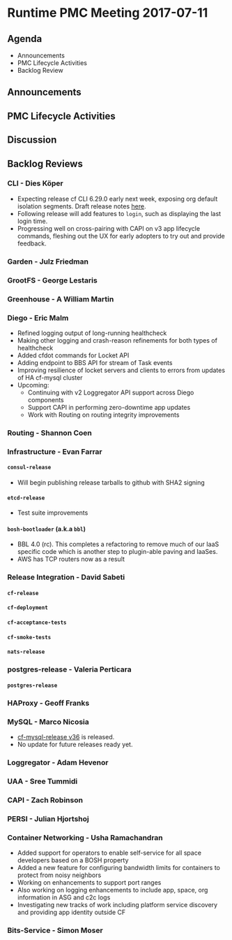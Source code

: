 # Runtime PMC Meeting 2017-07-11

## Agenda

* Announcements
* PMC Lifecycle Activities
* Backlog Review

## Announcements


## PMC Lifecycle Activities


## Discussion


## Backlog Reviews

### CLI - Dies Köper
- Expecting release cf CLI 6.29.0 early next week, exposing org default isolation segments. Draft release notes [here](https://www.pivotaltracker.com/story/show/147558901).
- Following release will add features to `login`, such as displaying the last login time.
- Progressing well on cross-pairing with CAPI on v3 app lifecycle commands, fleshing out the UX for early adopters to try out and provide feedback.


### Garden - Julz Friedman

### GrootFS - George Lestaris


### Greenhouse - A William Martin


### Diego - Eric Malm

- Refined logging output of long-running healthcheck
- Making other logging and crash-reason refinements for both types of healthcheck
- Added cfdot commands for Locket API
- Adding endpoint to BBS API for stream of Task events
- Improving resilience of locket servers and clients to errors from updates of HA cf-mysql cluster
- Upcoming:
  - Continuing with v2 Loggregator API support across Diego components
  - Support CAPI in performing zero-downtime app updates
  - Work with Routing on routing integrity improvements

### Routing - Shannon Coen

### Infrastructure - Evan Farrar

#### `consul-release`
* Will begin publishing release tarballs to github with SHA2 signing

#### `etcd-release`
* Test suite improvements

#### `bosh-bootloader` (a.k.a `bbl`)
* BBL 4.0 (rc). This completes a refactoring to remove much of our IaaS specific code which is another step to plugin-able paving and IaaSes.
* AWS has TCP routers now as a result

### Release Integration - David Sabeti

#### `cf-release`

#### `cf-deployment`

#### `cf-acceptance-tests`

#### `cf-smoke-tests`

#### `nats-release`

### postgres-release - Valeria Perticara

#### `postgres-release`

### HAProxy - Geoff Franks

### MySQL - Marco Nicosia
- [cf-mysql-release v36](https://github.com/cloudfoundry/cf-mysql-release/releases/tag/v36) is released.
- No update for future releases ready yet.

### Loggregator - Adam Hevenor

### UAA - Sree Tummidi

### CAPI - Zach Robinson

### PERSI - Julian Hjortshoj

### Container Networking - Usha Ramachandran
- Added support for operators to enable self-service for all space developers based on a BOSH property
- Added a new feature for configuring bandwidth limits for containers to protect from noisy neighbors
- Working on enhancements to support port ranges
- Also working on logging enhancements to include app, space, org information in ASG and c2c logs
- Investigating new tracks of work including platform service discovery and providing app identity outside CF

### Bits-Service - Simon Moser

